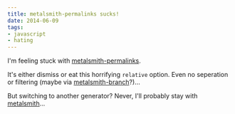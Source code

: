 ```yaml
---
title: metalsmith-permalinks sucks!
date: 2014-06-09
tags:
- javascript
- hating
---
```


I'm feeling stuck with [metalsmith-permalinks](https://github.com/segmentio/metalsmith-permalinks).

It's either dismiss or eat this horrifying `relative` option. Even no seperation or filtering (maybe via [metalsmith-branch](https://github.com/ericgj/metalsmith-branch)?)...

But switching to another generator? Never, I'll probably stay with [metalsmith](http://www.metalsmith.io/)...
